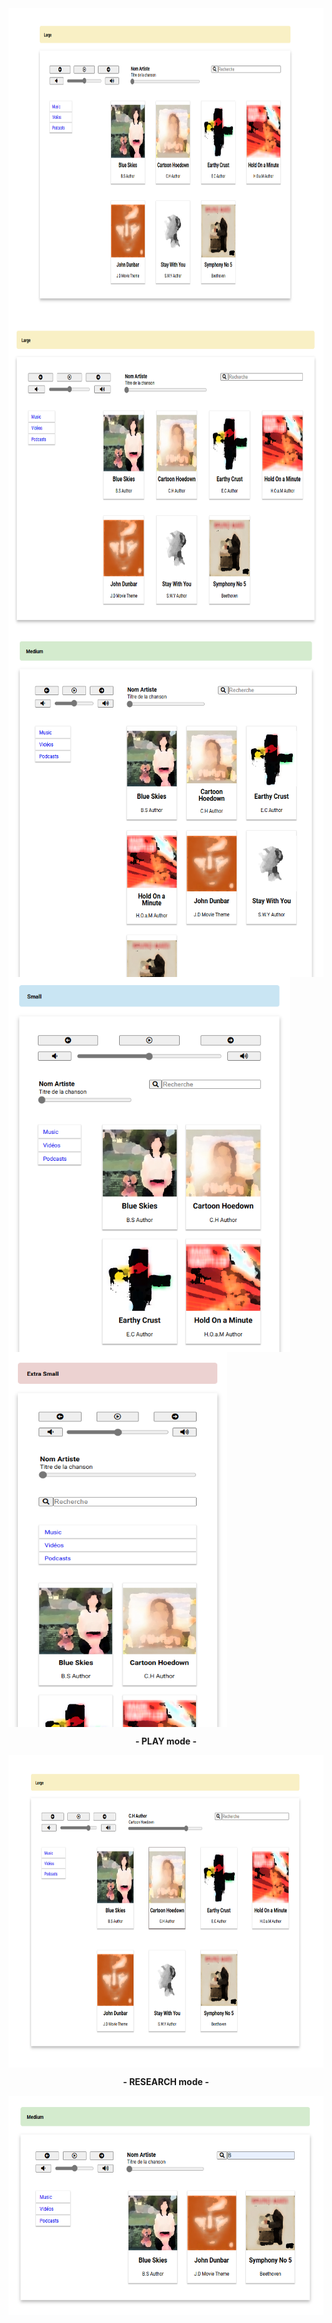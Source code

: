 <img align="center" src="./previews/Large.png" width="700" height="500" />
<img align="center" src="./previews/largem.png" width="700" height="500" />
<img align="center" src="./previews/Medium.PNG" width="550" height="550" />
<img align="center" src="./previews/Small.PNG" width="450" height="600" />
<img align="center" src="./previews/Extra_Small.PNG" width="350" height="600" /><br>
<p align="center"><strong> - PLAY mode - </strong></p>
<img align="center" src="./previews/Play.PNG" width="700" height="500" /><br>
<p align="center"><strong> - RESEARCH mode - </strong></p>
<img align="center" src="./previews/research_medium.PNG" width="700" height="351" />


